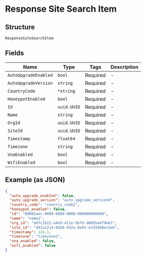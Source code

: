
# Response Site Search Item

## Structure

`ResponseSiteSearchItem`

## Fields

| Name | Type | Tags | Description |
|  --- | --- | --- | --- |
| `AutoUpgradeEnabled` | `bool` | Required | - |
| `AutoUpgradeVersion` | `string` | Required | - |
| `CountryCode` | `*string` | Required | - |
| `HoneypotEnabled` | `bool` | Required | - |
| `Id` | `uuid.UUID` | Required | - |
| `Name` | `string` | Required | - |
| `OrgId` | `uuid.UUID` | Required | - |
| `SiteId` | `uuid.UUID` | Required | - |
| `Timestamp` | `float64` | Required | - |
| `Timezone` | `string` | Required | - |
| `VnaEnabled` | `bool` | Required | - |
| `WifiEnabled` | `bool` | Required | - |

## Example (as JSON)

```json
{
  "auto_upgrade_enabled": false,
  "auto_upgrade_version": "auto_upgrade_version0",
  "country_code": "country_code2",
  "honeypot_enabled": false,
  "id": "00001aec-0000-0000-0000-000000000000",
  "name": "name2",
  "org_id": "a97c1b22-a4e9-411e-9bfd-d8695a0f9e61",
  "site_id": "441a1214-6928-442a-8e92-e1d34b8ec6a6",
  "timestamp": 124.1,
  "timezone": "timezone2",
  "vna_enabled": false,
  "wifi_enabled": false
}
```

